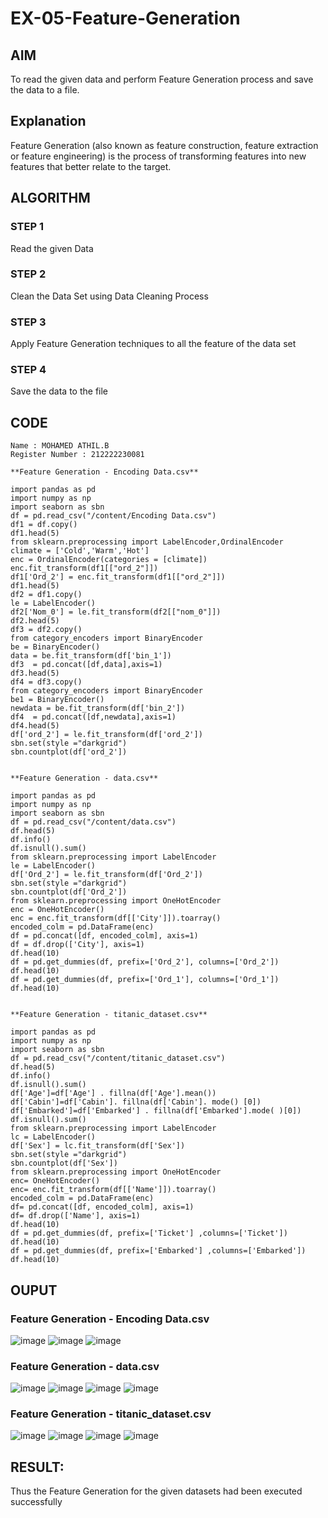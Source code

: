 # EX-05-Feature-Generation


## AIM
To read the given data and perform Feature Generation process and save the data to a file. 

## Explanation
Feature Generation (also known as feature construction, feature extraction or feature engineering) is the process of transforming features into new features that better relate to the target.
 

## ALGORITHM

### STEP 1
Read the given Data
### STEP 2
Clean the Data Set using Data Cleaning Process
### STEP 3
Apply Feature Generation techniques to all the feature of the data set
### STEP 4
Save the data to the file


## CODE
```
Name : MOHAMED ATHIL.B
Register Number : 212222230081

**Feature Generation - Encoding Data.csv**

import pandas as pd
import numpy as np
import seaborn as sbn
df = pd.read_csv("/content/Encoding Data.csv")
df1 = df.copy()
df1.head(5)
from sklearn.preprocessing import LabelEncoder,OrdinalEncoder
climate = ['Cold','Warm','Hot']
enc = OrdinalEncoder(categories = [climate])
enc.fit_transform(df1[["ord_2"]])
df1['Ord_2'] = enc.fit_transform(df1[["ord_2"]])
df1.head(5)
df2 = df1.copy()
le = LabelEncoder()
df2['Nom_0'] = le.fit_transform(df2[["nom_0"]])
df2.head(5)
df3 = df2.copy()
from category_encoders import BinaryEncoder
be = BinaryEncoder()
data = be.fit_transform(df['bin_1'])
df3  = pd.concat([df,data],axis=1)
df3.head(5)
df4 = df3.copy()
from category_encoders import BinaryEncoder
be1 = BinaryEncoder()
newdata = be.fit_transform(df['bin_2'])
df4  = pd.concat([df,newdata],axis=1)
df4.head(5)
df['ord_2'] = le.fit_transform(df['ord_2'])
sbn.set(style ="darkgrid")
sbn.countplot(df['ord_2'])


**Feature Generation - data.csv**

import pandas as pd
import numpy as np
import seaborn as sbn
df = pd.read_csv("/content/data.csv")
df.head(5)
df.info()
df.isnull().sum()
from sklearn.preprocessing import LabelEncoder
le = LabelEncoder()
df['Ord_2'] = le.fit_transform(df['Ord_2'])
sbn.set(style ="darkgrid")
sbn.countplot(df['Ord_2'])
from sklearn.preprocessing import OneHotEncoder
enc = OneHotEncoder()
enc = enc.fit_transform(df[['City']]).toarray()
encoded_colm = pd.DataFrame(enc)
df = pd.concat([df, encoded_colm], axis=1)
df = df.drop(['City'], axis=1)
df.head(10)
df = pd.get_dummies(df, prefix=['Ord_2'], columns=['Ord_2'])
df.head(10)
df = pd.get_dummies(df, prefix=['Ord_1'], columns=['Ord_1'])
df.head(10)


**Feature Generation - titanic_dataset.csv**

import pandas as pd
import numpy as np
import seaborn as sbn
df = pd.read_csv("/content/titanic_dataset.csv")
df.head(5)
df.info()
df.isnull().sum()
df['Age']=df['Age'] . fillna(df['Age'].mean())
df['Cabin']=df['Cabin']. fillna(df['Cabin']. mode() [0])
df['Embarked']=df['Embarked'] . fillna(df['Embarked'].mode( )[0])
df.isnull().sum()
from sklearn.preprocessing import LabelEncoder
lc = LabelEncoder()
df['Sex'] = lc.fit_transform(df['Sex'])
sbn.set(style ="darkgrid")
sbn.countplot(df['Sex'])
from sklearn.preprocessing import OneHotEncoder
enc= OneHotEncoder()
enc= enc.fit_transform(df[['Name']]).toarray()
encoded_colm = pd.DataFrame(enc)
df= pd.concat([df, encoded_colm], axis=1)
df= df.drop(['Name'], axis=1)
df.head(10)
df = pd.get_dummies(df, prefix=['Ticket'] ,columns=['Ticket'])
df.head(10)
df = pd.get_dummies(df, prefix=['Embarked'] ,columns=['Embarked'])
df.head(10)
```


## OUPUT

### Feature Generation - Encoding Data.csv

![image](https://user-images.githubusercontent.com/119560261/232685501-6b3af4df-8ed6-44de-b4f8-5fa81dfecea4.png)
![image](https://user-images.githubusercontent.com/119560261/232685724-36b05934-b9c3-404c-aa43-8f5bcde8955c.png)
![image](https://user-images.githubusercontent.com/119560261/232685803-85e56ee9-4889-4f9a-90a7-e374a8de8f47.png)

### Feature Generation - data.csv

![image](https://user-images.githubusercontent.com/119560261/232686446-3f1cf39b-565d-4f8f-9fe0-4b2c0f0abff3.png)
![image](https://user-images.githubusercontent.com/119560261/232686516-d4a831d0-ed70-4415-9eb2-4d0a2e10f1bf.png)
![image](https://user-images.githubusercontent.com/119560261/232686666-1eadb458-c5a1-4e85-8a21-6a371ae50936.png)
![image](https://user-images.githubusercontent.com/119560261/232686811-a8c4a8b7-2b5b-4271-8f9b-e67ca185d424.png)

### Feature Generation - titanic_dataset.csv

![image](https://user-images.githubusercontent.com/119560261/232686975-9bbd1a8f-57da-404c-a521-bffa08761bd6.png)
![image](https://user-images.githubusercontent.com/119560261/232687057-f7298af2-da33-44ed-899f-e07fd034d296.png)
![image](https://user-images.githubusercontent.com/119560261/232687117-79c52972-7d28-479a-88ae-e845eeaffe96.png)
![image](https://user-images.githubusercontent.com/119560261/232687286-d51127f2-2409-4071-8591-92fe152625ff.png)

## RESULT:
Thus the Feature Generation for the given datasets had been executed successfully
